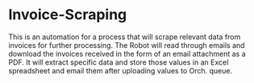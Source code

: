 # Invoice-Scraping
This is an automation for a process that will scrape relevant data from invoices for further processing. The Robot will read through emails and download the invoices received in the form of an email attachment as a PDF. It will extract specific data and store those values in an Excel spreadsheet and email them after uploading values to Orch. queue.
